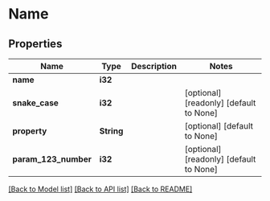 # Name

## Properties
Name | Type | Description | Notes
------------ | ------------- | ------------- | -------------
**name** | **i32** |  | 
**snake_case** | **i32** |  | [optional] [readonly] [default to None]
**property** | **String** |  | [optional] [default to None]
**param_123_number** | **i32** |  | [optional] [readonly] [default to None]

[[Back to Model list]](../README.md#documentation-for-models) [[Back to API list]](../README.md#documentation-for-api-endpoints) [[Back to README]](../README.md)


